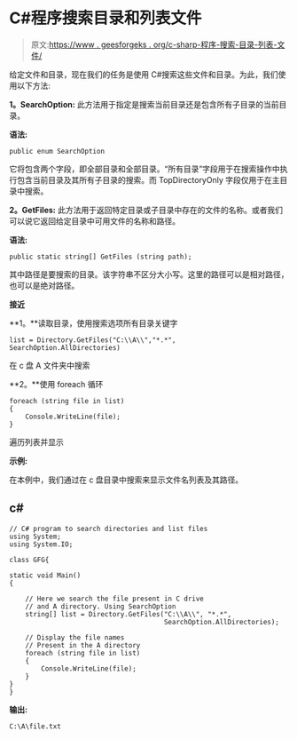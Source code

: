 # C#程序搜索目录和列表文件

> 原文:[https://www . geesforgeks . org/c-sharp-程序-搜索-目录-列表-文件/](https://www.geeksforgeeks.org/c-sharp-program-to-search-directories-and-list-files/)

给定文件和目录，现在我们的任务是使用 C#搜索这些文件和目录。为此，我们使用以下方法:

**1。SearchOption:** 此方法用于指定是搜索当前目录还是包含所有子目录的当前目录。

**语法:**

```
public enum SearchOption
```

它将包含两个字段，即全部目录和全部目录。“所有目录”字段用于在搜索操作中执行包含当前目录及其所有子目录的搜索。而 TopDirectoryOnly 字段仅用于在主目录中搜索。

**2。GetFiles:** 此方法用于返回特定目录或子目录中存在的文件的名称。或者我们可以说它返回给定目录中可用文件的名称和路径。

**语法:**

```
public static string[] GetFiles (string path);
```

其中路径是要搜索的目录。该字符串不区分大小写。这里的路径可以是相对路径，也可以是绝对路径。

**接近**

**1。**读取目录，使用搜索选项所有目录关键字

```
list = Directory.GetFiles("C:\\A\\","*.*", SearchOption.AllDirectories)
```

在 c 盘 A 文件夹中搜索

**2。**使用 foreach 循环

```
foreach (string file in list)
{
    Console.WriteLine(file);
}
```

遍历列表并显示

**示例:**

在本例中，我们通过在 c 盘目录中搜索来显示文件名列表及其路径。

## c#

```
// C# program to search directories and list files 
using System;
using System.IO;

class GFG{

static void Main()
{

    // Here we search the file present in C drive
    // and A directory. Using SearchOption 
    string[] list = Directory.GetFiles("C:\\A\\", "*.*", 
                                       SearchOption.AllDirectories);

    // Display the file names 
    // Present in the A directory 
    foreach (string file in list)
    {
        Console.WriteLine(file);
    }
}
}
```

**输出:**

```
C:\A\file.txt
```